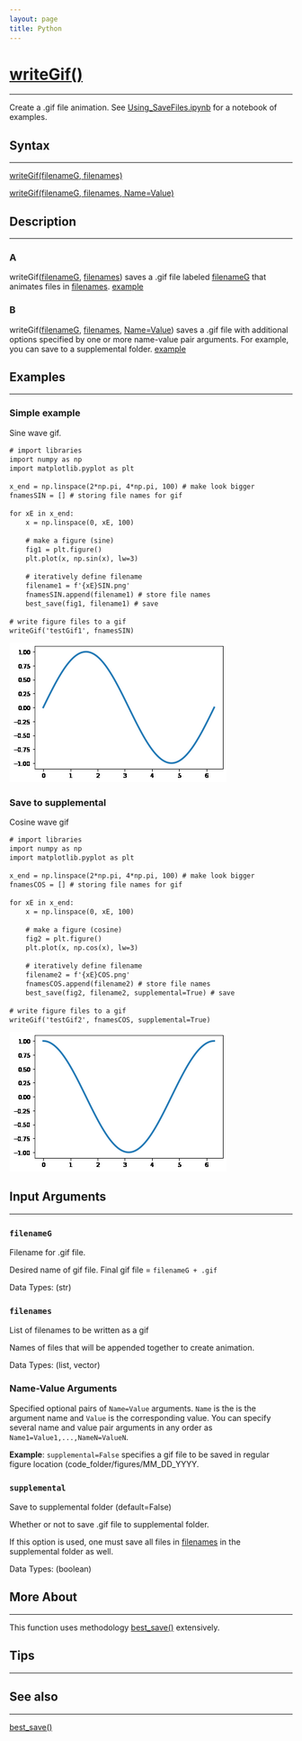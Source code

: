 ```yaml
---
layout: page
title: Python
---
```


# [writeGif()](https://github.com/tulimid1/savingFiles-py/blob/main/writeGif.py)
---

Create a .gif file animation. See [Using_SaveFiles.ipynb](https://github.com/tulimid1/savingFiles-py/blob/main/Using_SaveFiles.ipynb) for a notebook of examples. 

## Syntax
---

[writeGif(filenameG, filenames)](#a)

[writeGif(filenameG, filenames, Name=Value)](#b)

## Description
---
### A
writeGif([filenameG](#filenameg), [filenames](#filenames)) saves a .gif file labeled [filenameG](#filenameg) that animates files in [filenames](#filenames). [example](#simple-example)

### B 
writeGif([filenameG](#filenameg), [filenames](#filenames), [Name=Value](#name-value-arguments)) saves a .gif file with additional options specified by one or more name-value pair arguments. For example, you can save to a supplemental folder. [example](#save-to-supplemental)

## Examples 
---
### Simple example
Sine wave gif. 

    # import libraries
    import numpy as np 
    import matplotlib.pyplot as plt
    
    x_end = np.linspace(2*np.pi, 4*np.pi, 100) # make look bigger 
    fnamesSIN = [] # storing file names for gif

    for xE in x_end:
        x = np.linspace(0, xE, 100)

        # make a figure (sine)
        fig1 = plt.figure()
        plt.plot(x, np.sin(x), lw=3)

        # iteratively define filename 
        filename1 = f'{xE}SIN.png'
        fnamesSIN.append(filename1) # store file names 
        best_save(fig1, filename1) # save 

    # write figure files to a gif
    writeGif('testGif1', fnamesSIN)

![FIG1](/assets/testGif1.gif)

### Save to supplemental
Cosine wave gif

    # import libraries
    import numpy as np 
    import matplotlib.pyplot as plt
    
    x_end = np.linspace(2*np.pi, 4*np.pi, 100) # make look bigger 
    fnamesCOS = [] # storing file names for gif

    for xE in x_end:
        x = np.linspace(0, xE, 100)

        # make a figure (cosine)
        fig2 = plt.figure()
        plt.plot(x, np.cos(x), lw=3)

        # iteratively define filename 
        filename2 = f'{xE}COS.png'
        fnamesCOS.append(filename2) # store file names 
        best_save(fig2, filename2, supplemental=True) # save 

    # write figure files to a gif
    writeGif('testGif2', fnamesCOS, supplemental=True)
    
![FIG2](/assets/testGif2.gif)

## Input Arguments
---
### ```filenameG```
Filename for .gif file.

Desired name of gif file. Final gif file = `filenameG + .gif`

Data Types: (str)

### ```filenames```
List of filenames to be written as a gif

Names of files that will be appended together to create animation. 

Data Types: (list, vector)

### Name-Value Arguments

Specified optional pairs of ```Name=Value``` arguments. ```Name``` is the is the argument name and ```Value``` is the corresponding value. You can specify several name and value pair arguments in any order as ```Name1=Value1,...,NameN=ValueN```. 

**Example**: ```supplemental=False``` specifies a gif file to be saved in regular figure location (code_folder/figures/MM_DD_YYYY. 

### ```supplemental```
Save to supplemental folder (default=False)

Whether or not to save .gif file to supplemental folder. 

If this option is used, one must save all files in [filenames](#filenames) in the supplemental folder as well. 

Data Types: (boolean)

## More About 
---

This function uses methodology [best_save()](https://tulimid1.github.io/savingFiles-py/best_save_py/) extensively. 

## Tips 
---

## See also 
---
[best_save()](https://tulimid1.github.io/savingFiles-py/best_save_py/)
